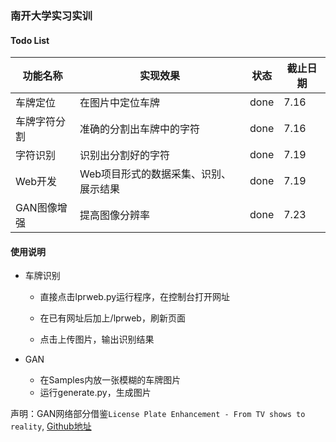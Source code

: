 
### 南开大学实习实训
#### Todo List

| **功能名称** | **实现效果**                          | 状态 | 截止日期 |
| ------------ | ------------------------------------- | ---- | -------- |
| 车牌定位     | 在图片中定位车牌                      | done | 7.16     |
| 车牌字符分割 | 准确的分割出车牌中的字符              | done | 7.16     |
| 字符识别     | 识别出分割好的字符                    | done | 7.19     |
| Web开发      | Web项目形式的数据采集、识别、展示结果 | done | 7.19     |
| GAN图像增强  | 提高图像分辨率                        | done | 7.23     |

#### 使用说明

- 车牌识别

  - 直接点击lprweb.py运行程序，在控制台打开网址

  - 在已有网址后加上/lprweb，刷新页面

  - 点击上传图片，输出识别结果

- GAN

  - 在Samples内放一张模糊的车牌图片
  - 运行generate.py，生成图片

声明：GAN网络部分借鉴`License Plate Enhancement - From TV shows to reality`,
[Github地址](git@github.com:zzxvictor/License-super-resolution.git)


